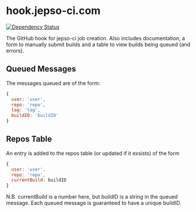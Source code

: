 # hook.jepso-ci.com

[![Dependency Status](https://gemnasium.com/jepso-ci/hook.jepso-ci.com.png)](https://gemnasium.com/jepso-ci/hook.jepso-ci.com)

  The GitHub hook for jepso-ci job creation.  Also includes documentation, a form to manually submit builds and a table to view builds being queued (and errors).

## Queued Messages

  The messages queued are of the form:

```js
{
  user: 'user',
  repo: 'repo',
  tag: 'tag',
  buildID: 'buildID'
}
```

## Repos Table

  An entry is added to the repos table (or updated if it exsists) of the form

```js
{
  user: 'user',
  repo: 'repo',
  currentBuild: buildID
}
```

  N.B. currentBuild is a number here, but buildID is a string in the queued message.  Each queued message is guaranteed to have a unique buildID.